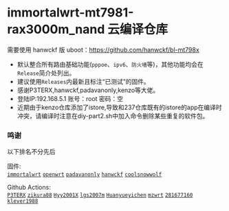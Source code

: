 # immortalwrt-mt7981-rax3000m_nand 云编译仓库

需要使用 hanwckf 版 uboot：https://github.com/hanwckf/bl-mt798x

* 默认整合所有路由基础功能(`pppoe`、`ipv6`、`防火墙`等)，其他功能均会在`Release`简介处列出。
* 建议使用`Releases`内最新且标注“已测试”的固件。
* 感谢P3TERX,hanwckf,padavanonly,kenzo等大佬。
* 登陆IP:192.168.5.1
  账号：root
  密码：空
* 近期由于kenzo仓库添加了istore,导致和237仓库既有的istore的app在编译时冲突，请编译时注意在diy-part2.sh中加入命令删除某些重复的软件包。

 ### 鸣谢
 以下排名不分先后<br />
 
 固件:<br />
 [`immortalwrt`](https://github.com/immortalwrt/immortalwrt)
 [`openwrt`](https://github.com/openwrt/openwrt)
 [`padavanonly`](https://github.com/padavanonly/immortalwrt-mt798x/tree/openwrt-21.02)
 [`hanwckf`](https://github.com/hanwckf/immortalwrt-mt798x)
 [`coolsnowwolf`](https://github.com/coolsnowwolf/lede)
 <br />
 
 Github Actions:<br />
 [`P3TERX`](https://github.com/P3TERX/Actions-OpenWrt)
 [`zikura88`](https://github.com/zikura88/build-immortalwrt-mt798x-rax3000m-256m)
 [`Hyy2001X`](https://github.com/Hyy2001X/AutoBuild-Actions-Template)
 [`lgs2007m`](https://github.com/lgs2007m/Actions-OpenWrt)
 [`Huanyueyichen`](https://github.com/Huanyueyichen/build-openwrt)
 [`mzwrt`](https://github.com/mzwrt/MZwrt-RAx3000m-nand-Lite)
 [`281677160`](https://github.com/281677160/build-actions)
 [`klever1988`](https://github.com/klever1988/cachewrtbuild)
